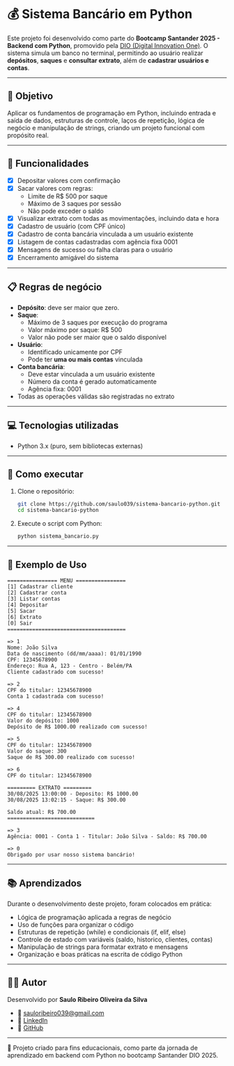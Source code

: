 # 💰 Sistema Bancário em Python

Este projeto foi desenvolvido como parte do **Bootcamp Santander 2025 - Backend com Python**, promovido pela [DIO (Digital Innovation One)](https://dio.me/).
O sistema simula um banco no terminal, permitindo ao usuário realizar **depósitos**, **saques** e **consultar extrato**, além de **cadastrar usuários e contas**.

---

## 🧠 Objetivo

Aplicar os fundamentos de programação em Python, incluindo entrada e saída de dados, estruturas de controle, laços de repetição, lógica de negócio e manipulação de strings, criando um projeto funcional com propósito real.

---

## 🚀 Funcionalidades

- [x]  Depositar valores com confirmação
- [x] Sacar valores com regras:
     - Limite de R$ 500 por saque
     - Máximo de 3 saques por sessão
     - Não pode exceder o saldo
- [x] Visualizar extrato com todas as movimentações, incluindo data e hora
- [x] Cadastro de usuário (com CPF único)
- [x] Cadastro de conta bancária vinculada a um usuário existente
- [x] Listagem de contas cadastradas com agência fixa 0001
- [x] Mensagens de sucesso ou falha claras para o usuário
- [x] Encerramento amigável do sistema

---

## 📋 Regras de negócio

- **Depósito**: deve ser maior que zero.  
- **Saque**:
  - Máximo de 3 saques por execução do programa
  - Valor máximo por saque: R$ 500
  - Valor não pode ser maior que o saldo disponível
- **Usuário**:
  - Identificado unicamente por CPF
  - Pode ter **uma ou mais contas** vinculada
- **Conta bancária**:
  - Deve estar vinculada a um usuário existente
  - Número da conta é gerado automaticamente
  - Agência fixa: 0001
- Todas as operações válidas são registradas no extrato

---

## 💻 Tecnologias utilizadas

- Python 3.x (puro, sem bibliotecas externas)

---

## 🏁 Como executar

1. Clone o repositório:
   ```bash
   git clone https://github.com/saulo039/sistema-bancario-python.git
   cd sistema-bancario-python
   ```

2. Execute o script com Python:
   ```bash
   python sistema_bancario.py
   ```

---

## 📝 Exemplo de Uso

```text
================ MENU ================
[1] Cadastrar cliente
[2] Cadastrar conta
[3] Listar contas
[4] Depositar
[5] Sacar
[6] Extrato
[0] Sair
======================================

=> 1
Nome: João Silva
Data de nascimento (dd/mm/aaaa): 01/01/1990
CPF: 12345678900
Endereço: Rua A, 123 - Centro - Belém/PA
Cliente cadastrado com sucesso!

=> 2
CPF do titular: 12345678900
Conta 1 cadastrada com sucesso!

=> 4
CPF do titular: 12345678900
Valor do depósito: 1000
Depósito de R$ 1000.00 realizado com sucesso!

=> 5
CPF do titular: 12345678900
Valor do saque: 300
Saque de R$ 300.00 realizado com sucesso!

=> 6
CPF do titular: 12345678900

========= EXTRATO =========
30/08/2025 13:00:00 - Deposito: R$ 1000.00
30/08/2025 13:02:15 - Saque: R$ 300.00

Saldo atual: R$ 700.00
============================

=> 3
Agência: 0001 - Conta 1 - Titular: João Silva - Saldo: R$ 700.00

=> 0
Obrigado por usar nosso sistema bancário!

```

---

## 📚 Aprendizados

Durante o desenvolvimento deste projeto, foram colocados em prática:

- Lógica de programação aplicada a regras de negócio
- Uso de funções para organizar o código
- Estruturas de repetição (while) e condicionais (if, elif, else)
- Controle de estado com variáveis (saldo, historico, clientes, contas)
- Manipulação de strings para formatar extrato e mensagens
- Organização e boas práticas na escrita de código Python

---

## 👨‍💻 Autor

Desenvolvido por **Saulo Ribeiro Oliveira da Silva**

- 📧 [sauloribeiro039@gmail.com](mailto:sauloribeiro039@gmail.com)  
- 💼 [LinkedIn](https://www.linkedin.com/in/sauloribeiro039)  
- 🐙 [GitHub](https://github.com/saulo039)

---

🧠 Projeto criado para fins educacionais, como parte da jornada de aprendizado em backend com Python no bootcamp Santander DIO 2025.
